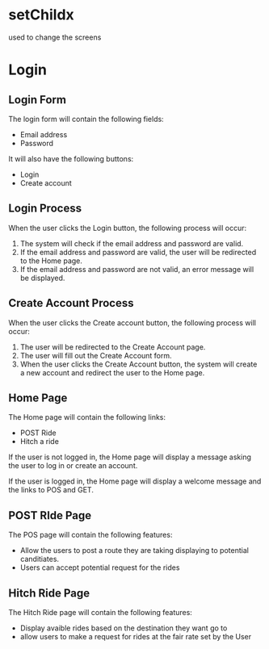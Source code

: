 
# setChildx
used to change the screens

# Login

## Login Form

The login form will contain the following fields:

- Email address
- Password

It will also have the following buttons:

- Login
- Create account

## Login Process

When the user clicks the Login button, the following process will occur:

1. The system will check if the email address and password are valid.
2. If the email address and password are valid, the user will be redirected to the Home page.
3. If the email address and password are not valid, an error message will be displayed.

## Create Account Process

When the user clicks the Create account button, the following process will occur:

1. The user will be redirected to the Create Account page.
2. The user will fill out the Create Account form.
3. When the user clicks the Create Account button, the system will create a new account and redirect the user to the Home page.

## Home Page

The Home page will contain the following links:

- POST Ride
- Hitch a ride

If the user is not logged in, the Home page will display a message asking the user to log in or create an account.

If the user is logged in, the Home page will display a welcome message and the links to POS and GET.

## POST RIde Page

The POS page will contain the following features:

- Allow the users to post a route they are taking displaying to potential canditiates.
- Users can accept potential request for the rides

## Hitch Ride Page

The Hitch Ride page will contain the following features:

- Display avaible rides based on the destination they want go to
- allow users to make a request for rides at the fair rate set by the User


